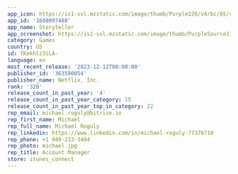 ```yaml
---
app_icon: https://is1-ssl.mzstatic.com/image/thumb/Purple126/v4/bc/65/c0/bc65c08a-96ad-c379-0d0b-294a477a9a54/AppIcon-1x_U007emarketing-0-7-0-85-220.png/1024x1024bb.png
app_id: '1608097488'
app_name: Storyteller
app_screenshot: https://is1-ssl.mzstatic.com/image/thumb/PurpleSource116/v4/a7/6f/4a/a76f4a02-0b40-d79f-dedc-0aca9e1f9919/3998eedd-9ca6-4597-82f6-ff860ec4dde1_1_GAME_SCREENSHOT_IOS_MOBILE_HORIZONTAL_6_5_INCH_17_9bb7c840-4dbb-11ee-9233-12c2b655b3c5.jpg/2778x1284bb.png
category: Games
country: US
id: fKekhlz3iLA-
language: en
most_recent_release: '2023-12-12T00:00:00'
publisher_id: '363590054'
publisher_name: Netflix, Inc.
rank: '320'
release_count_in_past_year: '4'
release_count_in_past_year_category: 15
release_count_in_past_year_top_in_category: 22
rep_email: michael.roguly@bitrise.io
rep_first_name: Michael
rep_full_name: Michael Roguly
rep_linkedin: https://www.linkedin.com/in/michael-roguly-77376710
rep_phone: +1 949-233-3404
rep_photo: michael.jpg
rep_title: Account Manager
store: itunes_connect
---
```

